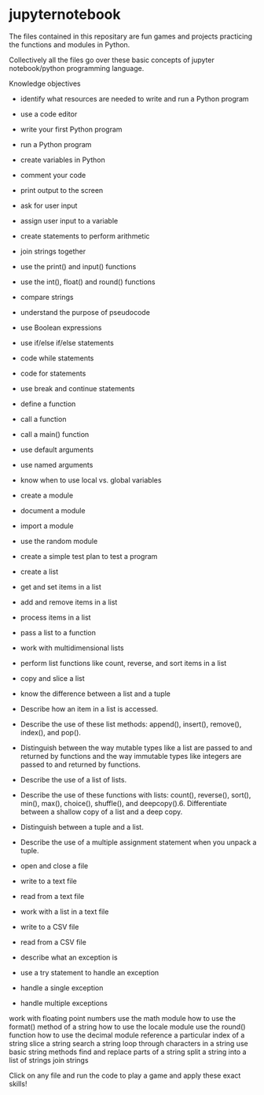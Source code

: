 # jupyternotebook

The files contained in this repositary are fun games and projects practicing the functions and modules in Python.

Collectively all the files go over these basic concepts of jupyter notebook/python programming language.

Knowledge objectives
- identify what resources are needed to write and run a Python program
- use a code editor
- write your first Python program
- run a Python program
- create variables in Python
- comment your code
- print output to the screen
- ask for user input
- assign user input to a variable

- create statements to perform arithmetic 
- join strings together
- use the print() and input() functions
- use the int(), float() and round() functions
- compare strings
- understand the purpose of pseudocode
- use Boolean expressions
- use if/else if/else statements
- code while statements
- code for statements
- use break and continue statements

- define a function
- call a function
- call a main() function
- use default arguments
- use named arguments
- know when to use local vs. global variables
- create a module
- document a module
- import a module
- use the random module

- create a simple test plan to test a program
- create a list 
- get and set items in a list
- add and remove items in a list
- process items in a list
- pass a list to a function
- work with multidimensional lists
- perform list functions like count, reverse, and sort items in a list
- copy and slice a list
- know the difference between a list and a tuple

- Describe how an item in a list is accessed.
- Describe the use of these list methods: append(), insert(), remove(), index(), and pop().
- Distinguish between the way mutable types like a list are passed to and returned by functions and the way immutable types like integers are passed to and returned by functions.
- Describe the use of a list of lists.
- Describe the use of these functions with lists: count(), reverse(),
sort(), min(), max(), choice(), shuffle(), and deepcopy().6. Differentiate between a shallow copy of a list and a deep copy.
- Distinguish between a tuple and a list.
- Describe the use of a multiple assignment statement when you unpack a tuple.

- open and close a file
- write to a text file
- read from a text file
- work with a list in a text file
- write to a CSV file
- read from a CSV file
- describe what an exception is
- use a try statement to handle an exception
- handle a single exception
- handle multiple exceptions

work with floating point numbers
use the math module
how to use the format() method of a string
how to use the locale module
use the round() function
how to use the decimal module
reference a particular index of a string
slice a string
search a string
loop through characters in a string
use basic string methods
find and replace parts of a string
split a string into a list of strings
join strings

Click on any file and run the code to play a game and apply these exact skills!
